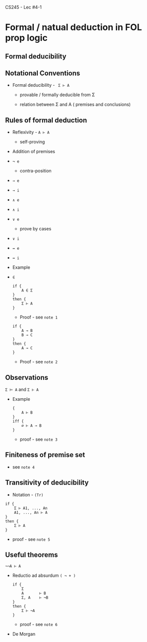 CS245 - Lec #4-1

# Formal / natual deduction in FOL prop logic

## Formal deducibility

## Notational Conventions

* Formal deducibility - ``` Σ ⊢ A```

	* provable / formally deducible from Σ

	* relation between Σ and A ( premises and conclusions)
	
	
## Rules of formal deduction

* Reflexivity - ```A ⊢ A```
	* self-proving
* Addition of premises
* ```¬ e```
	* contra-position
* ```→ e```
* ```→ i```
* ```∧ e```
* ```∧ i```
* ```∨ e```
	* prove by cases
* ```∨ i```
* ```↔ e```
* ```↔ i```

* Example

* ```∈```

	```
	if {
		A ∈ Σ
	}
	then {
		Σ ⊢ A
	} 
	```
	
	* Proof - see ```note 1```

	```
	if {
		A → B
		B → C
	}
	then {
		A → C
	}
	```
	
	* Proof - see ```note 2```

## Observations

```Σ ⊨ A``` and ```Σ ⊢ A```

* Example

	```
	{
		A ⊢ B
	}
	iff {
		∅ ⊢ A → B
	}
	```
	
	* proof - see ```note 3```

## Finiteness of premise set

* see ```note 4```

## Transitivity of deducibility


* Notation - ```(Tr)```

```
if {
	Σ ⊢ A1, ..., An
	A1, ..., An ⊢ A
}
then {
	Σ ⊢ A
}
```

* proof - see ```note 5```

## Useful theorems

```¬¬A ⊢ A```

* Reductio ad absurdum ```( ¬ + )```

	```
	if {
		Σ
		A 		⊢ B
		Σ, A	⊢ ¬B
	}
	then {
		Σ ⊢ ¬A
	}
	```

	* proof - see ```note 6```

* De Morgan